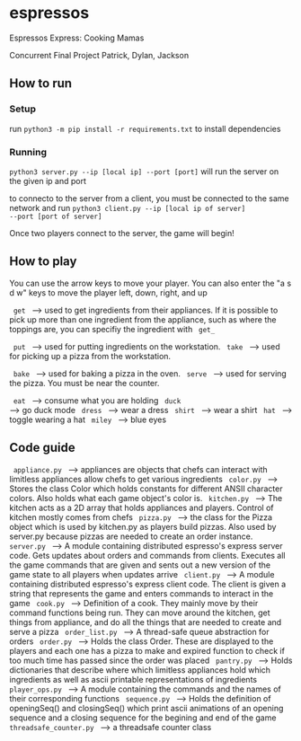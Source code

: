 # espressos
Espressos Express: Cooking Mamas

Concurrent Final Project
Patrick, Dylan, Jackson

## How to run
### Setup
run <code>python3 -m pip install -r requirements.txt</code> to install 
dependencies

### Running
<code>python3 server.py --ip [local ip] --port [port]</code>
will run the server on the given ip and port

to connecto to the server from a client, you must be connected to the same
network and run
<code>python3 client.py --ip [local ip of server] --port [port of server] 
</code>

Once two players connect to the server, the game will begin!

## How to play
You can use the arrow keys to move your player.
You can also enter the "a s d w" keys to move the
player left, down, right, and up

<code> get </code> --> used to get ingredients from 
their appliances. If it is possible to pick up more than one 
ingredient from the appliance, such as where the toppings are,
you can specifiy the ingredient with <code> get_<ingredient> </code>

<code> put </code> --> used for putting ingredients
on the workstation.
<code> take </code> --> used for picking up a pizza from
the workstation.

<code> bake </code> --> used for baking a pizza in the oven.
<code> serve </code> --> used for serving the pizza. You
must be near the counter.

<code> eat </code> --> consume what you are holding
<code> duck </code> --> go duck mode
<code> dress </code> --> wear a dress
<code> shirt </code> --> wear a shirt
<code> hat </code> --> toggle wearing a hat
<code> miley </code> --> blue eyes


## Code guide
<code> appliance.py </code>
           --> appliances are objects that chefs can interact with
               limitless appliances allow chefs to get various
               ingredients
<code> color.py </code> 
           --> Stores the class Color which holds constants for 
               different ANSII character colors. Also holds 
               what each game object's color is.
<code> kitchen.py </code>
           --> The kitchen acts as a 2D array that holds appliances
               and players. Control of kitchen mostly comes
               from chefs
<code> pizza.py </code>
           --> the class for the Pizza object which is used by
               kitchen.py as players build pizzas. Also used by 
               server.py because pizzas are needed to create an order 
               instance.
<code> server.py </code> 
           --> A module containing distributed espresso's 
               express server code. Gets updates about
               orders and commands from clients. Executes
               all the game commands that are given and sents
               out a new version of the game state to
               all players when updates arrive
<code> client.py </code> 
           --> A module containing distributed espresso's 
               express client code. The client is given 
               a string that represents the game and enters
               commands to interact in the game
<code> cook.py </code>
           --> Definition of a cook. They mainly move by their
               command functions being run. They can move around the
               kitchen, get things from appliance, and do all the 
               things that are needed to create and serve a pizza
<code> order_list.py </code> 
           --> A thread-safe queue abstraction for orders 
<code> order.py </code>
           --> Holds the class Order. These are displayed to the players
               and each one has a pizza to make and expired function to
               check if too much time has passed since the order was 
               placed
<code> pantry.py </code>
           --> Holds dictionaries that describe where 
               which limitless appliances hold which ingredients 
               as well as ascii printable representations of
               ingredients
<code> player_ops.py </code> 
           --> A module containing the commands and the names of their
               corresponding functions
<code> sequence.py </code>
           --> Holds the definition of openingSeq() and closingSeq()
               which print ascii animations of an opening sequence
               and a closing sequence for the begining and end
               of the game
<code> threadsafe_counter.py </code> 
           --> a threadsafe counter class

